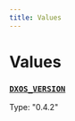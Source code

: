```yaml
---
title: Values
---
```

# Values 

### [`DXOS_VERSION`](https://github.com/dxos/dxos/blob/main/packages/sdk/client/src/version.ts#L5)
Type: "0.4.2"



